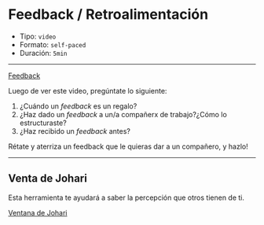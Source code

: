 # Feedback / Retroalimentación

* Tipo: `video`
* Formato: `self-paced`
* Duración: `5min`

***
[Feedback](https://vimeo.com/368080166)

Luego de ver este video, pregúntate lo siguiente:
1. ¿Cuándo un _feedback_ es un regalo?
2. ¿Haz dado un _feedback_ a un/a compañerx de trabajo?¿Cómo lo estructuraste?
3. ¿Haz recibido un _feedback_ antes?

Rétate y aterriza un feedback que le quieras dar a un compañero, y hazlo!

***

## Venta de Johari

Esta herramienta te ayudará a saber la percepción que otros tienen de ti.

[Ventana de Johari](https://vimeo.com/368373693)
